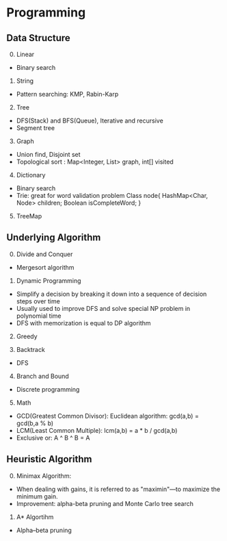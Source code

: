 # Programming

## Data Structure
0. Linear 
* Binary search

1. String
* Pattern searching: KMP, Rabin-Karp


2. Tree
* DFS(Stack) and BFS(Queue), Iterative and recursive
* Segment tree

3. Graph
* Union find, Disjoint set
* Topological sort : Map<Integer, List<Integer>> graph, int[] visited

4. Dictionary
* Binary search
* Trie: great for word validation problem
	Class node{
		HashMap<Char, Node> children;
		Boolean isCompleteWord;
	}

5. TreeMap


## Underlying Algorithm

0. Divide and Conquer
* Mergesort algorithm

1. Dynamic Programming
* Simplify a decision by breaking it down into a sequence of decision steps over time
* Usually used to improve DFS and solve special NP problem in polynomial time
* DFS with memorization is equal to DP algorithm

2. Greedy

3. Backtrack
* DFS

4. Branch and Bound
*  Discrete programming

5. Math
* GCD(Greatest Common Divisor): Euclidean algorithm: gcd(a,b) = gcd(b,a % b)
* LCM(Least Common Multiple): lcm(a,b) = a * b / gcd(a,b)
* Exclusive or: A ^ B ^ B = A

## Heuristic Algorithm
0. Minimax Algorithm:
* When dealing with gains, it is referred to as "maximin"—to maximize the minimum gain.
* Improvement: alpha-beta pruning and Monte Carlo tree search

1. A* Algortihm
* Alpha–beta pruning
